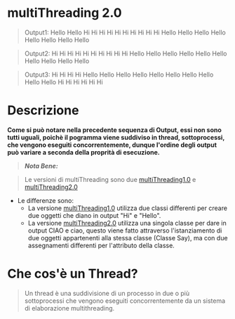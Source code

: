 # multiThreading 2.0

> Output1: Hello Hello Hi Hi Hi Hi Hi Hi Hi Hi Hi Hi Hello Hello Hello Hello Hello Hello Hello Hello

> Output2: Hi Hi Hi Hi Hi Hi Hi Hi Hi Hi Hello Hello Hello Hello Hello Hello Hello Hello Hello Hello

> Output3: Hi Hi Hi Hi Hello Hello Hello Hello Hello Hello Hello Hello Hello Hello Hi Hi Hi Hi Hi Hi

# Descrizione 

**Come si può notare nella precedente sequenza di Output, essi non sono tutti uguali, poichè il pogramma viene suddiviso in thread, sottoprocessi, che vengono eseguiti concorrentemente, dunque l'ordine degli output può variare a seconda della proprità di esecuzione.**

>***Nota Bene:***

>Le versioni di multiThreading sono due [multiThreading1.0](https://github.com/claudio-capu/multiThreading1.0/) e [multiThreading2.0](https://github.com/claudio-capu/multiThreading2.0/)

- Le differenze sono:
  - La versione [multiThreading1.0](https://github.com/claudio-capu/multiThreading1.0/) utilizza due classi differenti per creare due oggetti che diano in output "Hi" e "Hello".
  - La versione [multiThreading2.0](https://github.com/claudio-capu/multiThreading2.0/) utilizza una singola classe per dare in output CIAO e ciao, questo viene fatto attraverso l'istanziamento di due oggetti appartenenti alla stessa classe (Classe Say), ma con due assegnamenti differenti per l'attributo della classe.

# Che cos'è un Thread?

>Un thread è una suddivisione di un processo in due o più sottoprocessi che vengono eseguiti concorrentemente da un sistema di elaborazione multithreading.

